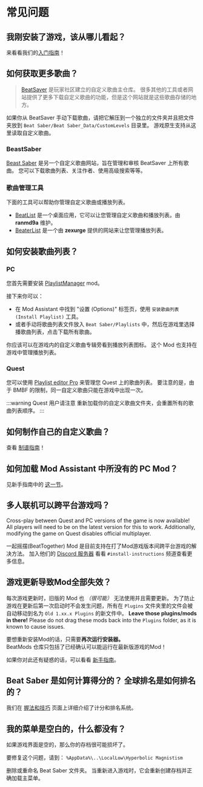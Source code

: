 # 常见问题

## 我刚安装了游戏，该从哪儿看起？
来看看我们的[入门指南](/beginners-guide.md)！

## 如何获取更多歌曲？
> [BeatSaver](https://beatsaver.com) 是玩家社区建立的自定义歌曲主仓库。 很多其他的工具或者网站提供了更多下载自定义歌曲的功能，但是这个网站就是这些歌曲存储的地方。

如果你从 BeatSaver 手动下载歌曲，请把它解压到一个独立的文件夹并且把文件夹放到 `Beat Saber/Beat Saber_Data/CustomLevels` 目录里。 游戏原生支持从这里读取自定义歌曲。

### BeastSaber
[Beast Saber](https://www.bsaber.com) 是另一个自定义歌曲网站，旨在管理和审核 BeatSaver 上所有歌曲。 您可以下载歌曲列表、关注作者、使用高级搜索等等。

### 歌曲管理工具

下面的工具可以帮助你管理自定义歌曲或播放列表。

* [BeatList](https://github.com/ranmd9a/beatlist/releases/latest) 是一个桌面应用，它可以让您管理自定义歌曲和播放列表。由 **ranmd9a** 维护。
* [BeaterList](https://syltaris.github.io/beaterlist) 是一个由 **zexurge** 提供的网站来让您管理播放列表。

## 如何安装歌曲列表？

### PC
您首先需要安装 [PlaylistManager](https://github.com/rithik-b/PlaylistManager/releases/latest) mod。

接下来你可以：

* 在 Mod Assistant 中找到 "设置 (Options)" 标签页，使用 `安装歌曲列表 (Install Playlist)` 工具。
* 或者手动将歌曲列表文件放入 `Beat Saber/Playlists` 中，然后在游戏里选择播歌曲列表，点击下载所有歌曲。

你应该可以在游戏内的自定义歌曲专辑旁看到播放列表图标。 这个 Mod 也支持在游戏中管理播放列表。

### Quest
您可以使用 [Playlist editor Pro](https://beatsaberquest.com/bmbf/my-tools/playlist-editor-pro/) 来管理您 Quest 上的歌曲列表。 要注意的是，由于 BMBF 的限制，同一自定义歌曲只能在游戏中出现一次。

:::warning Quest 用户请注意
重新加载你的自定义歌曲文件夹，会重置所有的歌曲列表顺序。
:::

## 如何制作自己的自定义歌曲？
查看 [制谱指南](/mapping/)！

## 如何加载 Mod Assistant 中所没有的 PC Mod？
见新手指南中的 [这一节](/pc-modding.md#manual-installation)。

## 多人联机可以跨平台游戏吗？
Cross-play between Quest and PC versions of the game is now available! All players will need to be on the latest version for this to work. Additionally, modifying the game on Quest disables official multiplayer.

一起摇摆(BeatTogether) Mod 是目前支持在打了Mod游戏版本间跨平台游戏的解决方法。 加入他们的 [Discord 服务器](https://discord.com/invite/gezGrFG4tz) 看看 `#install-instructions` 频道查看更多信息。

## 游戏更新导致Mod全部失效？
每次游戏更新时，旧版的 Mod 也 *（很可能）* 无法使用并且需要更新。 为了防止游戏在更新后第一次启动时不会发生问题，所有在 `Plugins` 文件夹里的文件会被自动移动到名为 `Old 1.xx.x Plugins` 的新文件中。 **Leave those plugins/mods in there!** Please do not drag these mods back into the `Plugins` folder, as it is known to cause issues.

要想重新安装Mod的话，只需要**再次运行安装器。**  
BeatMods 仓库只包括了已经确认可以能运行在最新版游戏的Mod！

如果你对此还有疑惑的话，可以看看 [新手指南](/beginners-guide.md)。

## Beat Saber 是如何计算得分的？ 全球排名是如何排名的？
我们在 [握法和技巧](/grips-and-tricks.md) 页面上详细介绍了计分和排名系统。

## 我的菜单是空白的，什么都没有？
如果游戏界面是空的，那么你的存档很可能损坏了。

要修复这个问题，请到： `%AppData%\..\LocalLow\Hyperbolic Magnistism`

删除或重命名 Beat Saber 文件夹。 当重新进入游戏时，它会重新创建存档并正确加载主菜单。

